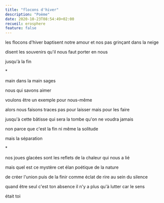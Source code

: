 ```yaml
---
title: "flocons d'hiver"
description: "Poème"
date: 2020-10-23T08:54:49+02:00
recueil: erosphere
feature: false
---
```


les flocons d'hiver baptisent notre amour
et nos pas grinçant dans la neige

disent les souvenirs qu'il nous faut
porter en nous

jusqu'à la fin

\*

main dans la main
sages

nous qui savons aimer

voulons être un exemple pour nous-même

alors nous faisons traces
pas pour laisser mais pour les faire

jusqu'à cette bâtisse qui sera la tombe
qu'on ne voudra jamais

non parce que c'est la fin
ni même la solitude

mais la séparation

\*

nos joues glacées
sont les reflets de la chaleur qui nous a lié

mais quel est ce mystère
cet élan poétique de la nature

de créer l'union puis de la finir
comme éclat de rire au sein du silence

quand être seul c'est ton absence
il n'y a plus qu'à lutter car le sens

était toi
